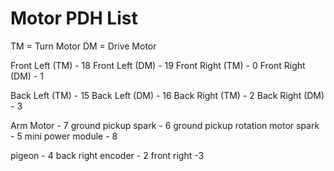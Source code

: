 # Motor PDH List

TM = Turn Motor
DM = Drive Motor

Front Left (TM) - 18
Front Left (DM) - 19
Front Right (TM) - 0
Front Right (DM) - 1

Back Left (TM) - 15
Back Left (DM) - 16
Back Right (TM) - 2
Back Right (DM) - 3

Arm Motor - 7
ground pickup spark - 6
ground pickup rotation motor spark - 5
mini power module - 8

pigeon - 4
back right encoder - 2
front right -3
